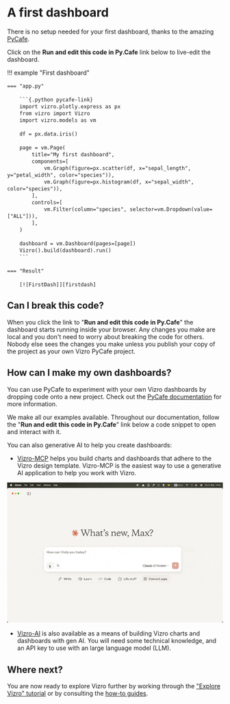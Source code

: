 # A first dashboard

There is no setup needed for your first dashboard, thanks to the amazing [PyCafe](https://py.cafe/).

Click on the **Run and edit this code in Py.Cafe** link below to live-edit the dashboard.

!!! example "First dashboard"

    === "app.py"

        ```{.python pycafe-link}
        import vizro.plotly.express as px
        from vizro import Vizro
        import vizro.models as vm

        df = px.data.iris()

        page = vm.Page(
            title="My first dashboard",
            components=[
                vm.Graph(figure=px.scatter(df, x="sepal_length", y="petal_width", color="species")),
                vm.Graph(figure=px.histogram(df, x="sepal_width", color="species")),
            ],
            controls=[
                vm.Filter(column="species", selector=vm.Dropdown(value=["ALL"])),
            ],
        )

        dashboard = vm.Dashboard(pages=[page])
        Vizro().build(dashboard).run()
        ```

    === "Result"

        [![FirstDash]][firstdash]

<!-- vale off -->

## Can I break this code?

<!-- vale on -->

When you click the link to "**Run and edit this code in Py.Cafe**" the dashboard starts running inside your browser. Any changes you make are local and you don't need to worry about breaking the code for others. Nobody else sees the changes you make unless you publish your copy of the project as your own Vizro PyCafe project.

<!-- vale off -->

## How can I make my own dashboards?

<!-- vale on -->

You can use PyCafe to experiment with your own Vizro dashboards by dropping code onto a new project. Check out the [PyCafe documentation](https://py.cafe/docs/apps/vizro) for more information.

We make all our examples available. Throughout our documentation, follow the "**Run and edit this code in Py.Cafe**" link below a code snippet to open and interact with it.

You can also generative AI to help you create dashboards:

- [Vizro-MCP](https://github.com/mckinsey/vizro/blob/main/vizro-mcp/README.md) helps you build charts and dashboards that adhere to the Vizro design template. Vizro-MCP is the easiest way to use a generative AI application to help you work with Vizro. 

![vizro-mcp](../../assets/tutorials/dashboard/vizro-mcp.gif)

- [Vizro-AI](https://vizro.readthedocs.io/projects/vizro-ai/) is also available as a means of building Vizro charts and dashboards with gen AI. You will need some technical knowledge, and an API key to use with an large language model (LLM).

## Where next?

You are now ready to explore Vizro further by working through the ["Explore Vizro" tutorial](explore-components.md) or by consulting the [how-to guides](../user-guides/dashboard.md).

[firstdash]: ../../assets/tutorials/dashboard/first-dashboard.png
